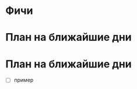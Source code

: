 Фичи
===========

План на ближайшие дни
===========

План на ближайшие дни
===========
- [ ] пример

